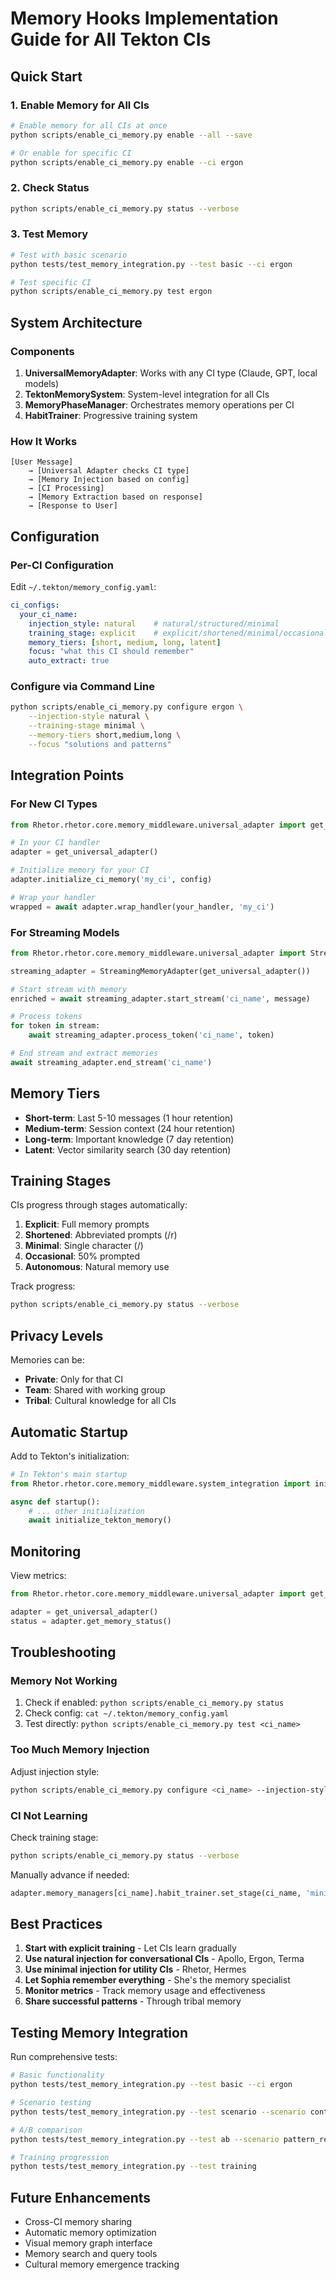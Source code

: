 # Memory Hooks Implementation Guide for All Tekton CIs

## Quick Start

### 1. Enable Memory for All CIs

```bash
# Enable memory for all CIs at once
python scripts/enable_ci_memory.py enable --all --save

# Or enable for specific CI
python scripts/enable_ci_memory.py enable --ci ergon
```

### 2. Check Status

```bash
python scripts/enable_ci_memory.py status --verbose
```

### 3. Test Memory

```bash
# Test with basic scenario
python tests/test_memory_integration.py --test basic --ci ergon

# Test specific CI
python scripts/enable_ci_memory.py test ergon
```

## System Architecture

### Components

1. **UniversalMemoryAdapter**: Works with any CI type (Claude, GPT, local models)
2. **TektonMemorySystem**: System-level integration for all CIs
3. **MemoryPhaseManager**: Orchestrates memory operations per CI
4. **HabitTrainer**: Progressive training system

### How It Works

```
[User Message] 
    → [Universal Adapter checks CI type]
    → [Memory Injection based on config]
    → [CI Processing] 
    → [Memory Extraction based on response]
    → [Response to User]
```

## Configuration

### Per-CI Configuration

Edit `~/.tekton/memory_config.yaml`:

```yaml
ci_configs:
  your_ci_name:
    injection_style: natural    # natural/structured/minimal
    training_stage: explicit    # explicit/shortened/minimal/occasional/autonomous
    memory_tiers: [short, medium, long, latent]
    focus: "what this CI should remember"
    auto_extract: true
```

### Configure via Command Line

```bash
python scripts/enable_ci_memory.py configure ergon \
    --injection-style natural \
    --training-stage minimal \
    --memory-tiers short,medium,long \
    --focus "solutions and patterns"
```

## Integration Points

### For New CI Types

```python
from Rhetor.rhetor.core.memory_middleware.universal_adapter import get_universal_adapter

# In your CI handler
adapter = get_universal_adapter()

# Initialize memory for your CI
adapter.initialize_ci_memory('my_ci', config)

# Wrap your handler
wrapped = await adapter.wrap_handler(your_handler, 'my_ci')
```

### For Streaming Models

```python
from Rhetor.rhetor.core.memory_middleware.universal_adapter import StreamingMemoryAdapter

streaming_adapter = StreamingMemoryAdapter(get_universal_adapter())

# Start stream with memory
enriched = await streaming_adapter.start_stream('ci_name', message)

# Process tokens
for token in stream:
    await streaming_adapter.process_token('ci_name', token)

# End stream and extract memories
await streaming_adapter.end_stream('ci_name')
```

## Memory Tiers

- **Short-term**: Last 5-10 messages (1 hour retention)
- **Medium-term**: Session context (24 hour retention)
- **Long-term**: Important knowledge (7 day retention)
- **Latent**: Vector similarity search (30 day retention)

## Training Stages

CIs progress through stages automatically:

1. **Explicit**: Full memory prompts
2. **Shortened**: Abbreviated prompts (/r)
3. **Minimal**: Single character (/)
4. **Occasional**: 50% prompted
5. **Autonomous**: Natural memory use

Track progress:
```bash
python scripts/enable_ci_memory.py status --verbose
```

## Privacy Levels

Memories can be:
- **Private**: Only for that CI
- **Team**: Shared with working group
- **Tribal**: Cultural knowledge for all CIs

## Automatic Startup

Add to Tekton's initialization:

```python
# In Tekton's main startup
from Rhetor.rhetor.core.memory_middleware.system_integration import initialize_tekton_memory

async def startup():
    # ... other initialization
    await initialize_tekton_memory()
```

## Monitoring

View metrics:
```python
from Rhetor.rhetor.core.memory_middleware.universal_adapter import get_universal_adapter

adapter = get_universal_adapter()
status = adapter.get_memory_status()
```

## Troubleshooting

### Memory Not Working

1. Check if enabled: `python scripts/enable_ci_memory.py status`
2. Check config: `cat ~/.tekton/memory_config.yaml`
3. Test directly: `python scripts/enable_ci_memory.py test <ci_name>`

### Too Much Memory Injection

Adjust injection style:
```bash
python scripts/enable_ci_memory.py configure <ci_name> --injection-style minimal
```

### CI Not Learning

Check training stage:
```bash
python scripts/enable_ci_memory.py status --verbose
```

Manually advance if needed:
```python
adapter.memory_managers[ci_name].habit_trainer.set_stage(ci_name, 'minimal')
```

## Best Practices

1. **Start with explicit training** - Let CIs learn gradually
2. **Use natural injection for conversational CIs** - Apollo, Ergon, Terma
3. **Use minimal injection for utility CIs** - Rhetor, Hermes
4. **Let Sophia remember everything** - She's the memory specialist
5. **Monitor metrics** - Track memory usage and effectiveness
6. **Share successful patterns** - Through tribal memory

## Testing Memory Integration

Run comprehensive tests:
```bash
# Basic functionality
python tests/test_memory_integration.py --test basic --ci ergon

# Scenario testing
python tests/test_memory_integration.py --test scenario --scenario context_persistence

# A/B comparison
python tests/test_memory_integration.py --test ab --scenario pattern_recognition

# Training progression
python tests/test_memory_integration.py --test training
```

## Future Enhancements

- Cross-CI memory sharing
- Automatic memory optimization
- Visual memory graph interface
- Memory search and query tools
- Cultural memory emergence tracking
